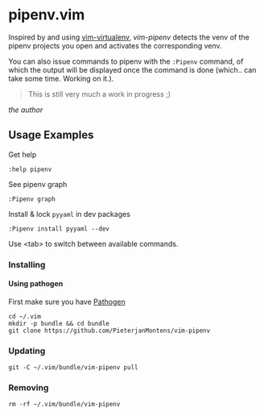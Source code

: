 # pipenv.vim

Inspired by and using [vim-virtualenv](https://github.com/plytophogy/vim-virtualenv), _vim-pipenv_ detects the venv of the pipenv projects you open and activates the corresponding venv.

You can also issue commands to pipenv with the `:Pipenv` command, of which the output will be displayed once the command is done (which.. can take some time. Working on it.).


> This is still very much a work in progress ;)

_the author_

## Usage Examples ##

Get help

    :help pipenv

See pipenv graph
    
    :Pipenv graph

Install & lock `pyyaml` in dev packages

    :Pipenv install pyyaml --dev


Use \<tab\> to switch between available commands.

### Installing ###

#### Using pathogen ####
First make sure you have [Pathogen](https://gist.github.com/romainl/9970697)
```shell
cd ~/.vim
mkdir -p bundle && cd bundle
git clone https://github.com/PieterjanMontens/vim-pipenv
```

### Updating ###
```shell
git -C ~/.vim/bundle/vim-pipenv pull
```

### Removing ###
```shell
rm -rf ~/.vim/bundle/vim-pipenv
```

